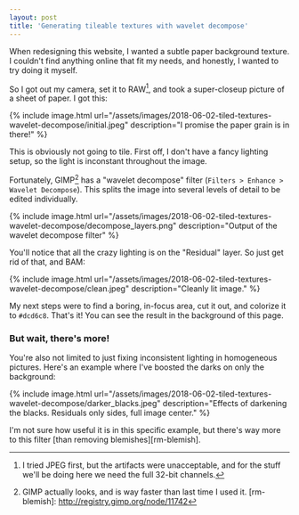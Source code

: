 ```yaml
---
layout: post
title: 'Generating tileable textures with wavelet decompose'
---
```


When redesigning this website, I wanted a subtle paper background texture. I
couldn't find anything online that fit my needs, and honestly, I wanted to try
doing it myself.

So I got out my camera, set it to RAW[^1], and took a super-closeup picture of
a sheet of paper. I got this:

{% include image.html
    url="/assets/images/2018-06-02-tiled-textures-wavelet-decompose/initial.jpeg"
    description="I promise the paper grain is in there!" %}

This is obviously not going to tile. First off, I don't have a fancy lighting
setup, so the light is inconstant throughout the image.

Fortunately, GIMP[^2] has a "wavelet decompose" filter (`Filters > Enhance >
Wavelet Decompose`). This splits the image into several levels of detail to be
edited individually.

{% include image.html
    url="/assets/images/2018-06-02-tiled-textures-wavelet-decompose/decompose_layers.png"
    description="Output of the wavelet decompose filter" %}

You'll notice that all the crazy lighting is on the "Residual" layer. So just
get rid of that, and BAM:

{% include image.html
    url="/assets/images/2018-06-02-tiled-textures-wavelet-decompose/clean.jpeg"
    description="Cleanly lit image." %}

My next steps were to find a boring, in-focus area, cut it out, and colorize it
to `#dcd6c8`. That's it! You can see the result in the background of this page.


### But wait, there's more!

You're also not limited to just fixing inconsistent lighting in homogeneous
pictures. Here's an example where I've boosted the darks on only the
background:

{% include image.html
    url="/assets/images/2018-06-02-tiled-textures-wavelet-decompose/darker_blacks.jpeg"
    description="Effects of darkening the blacks. Residuals only sides, full image center." %}

I'm not sure how useful it is in this specific example, but there's way more to
this filter [than removing blemishes][rm-blemish].


[^1]: I tried JPEG first, but the artifacts were unacceptable, and for the
  stuff we'll be doing here we need the full 32-bit channels.
[^2]: GIMP actually looks, and is way faster than last time I used it.
[rm-blemish]: http://registry.gimp.org/node/11742
